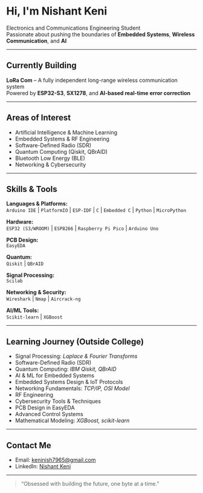 # Hi, I'm Nishant Keni

Electronics and Communications Engineering Student  
Passionate about pushing the boundaries of **Embedded Systems**, **Wireless Communication**, and **AI**

---

## Currently Building
**LoRa Com** – A fully independent long-range wireless communication system  
Powered by **ESP32-S3**, **SX1278**, and **AI-based real-time error correction**

---

## Areas of Interest
- Artificial Intelligence & Machine Learning  
- Embedded Systems & RF Engineering  
- Software-Defined Radio (SDR)  
- Quantum Computing (Qiskit, QBrAID)  
- Bluetooth Low Energy (BLE)  
- Networking & Cybersecurity

---

## Skills & Tools

**Languages & Platforms:**  
`Arduino IDE` | `PlatformIO` | `ESP-IDF` | `C` | `Embedded C` | `Python` | `MicroPython`

**Hardware:**  
`ESP32 (S3/WROOM)` | `ESP8266` | `Raspberry Pi Pico` | `Arduino Uno`

**PCB Design:**  
`EasyEDA`

**Quantum:**  
`Qiskit` | `QBrAID`

**Signal Processing:**  
`Scilab`

**Networking & Security:**  
`Wireshark` | `Nmap` | `Aircrack-ng`

**AI/ML Tools:**  
`Scikit-learn` | `XGBoost`

---

## Learning Journey (Outside College)

- Signal Processing: *Laplace & Fourier Transforms*  
- Software-Defined Radio (SDR)  
- Quantum Computing: *IBM Qiskit, QBrAID*  
- AI & ML for Embedded Systems  
- Embedded Systems Design & IoT Protocols  
- Networking Fundamentals: *TCP/IP, OSI Model*  
- RF Engineering  
- Cybersecurity Tools & Techniques  
- PCB Design in EasyEDA  
- Advanced Control Systems  
- Mathematical Modeling: *XGBoost, scikit-learn*

---

## Contact Me

- Email: [keninish7965@gmail.com](mailto:keninish7965@gmail.com)  
- LinkedIn: [Nishant Keni](https://www.linkedin.com/in/your-link)

---

> “Obsessed with building the future, one byte at a time.”

